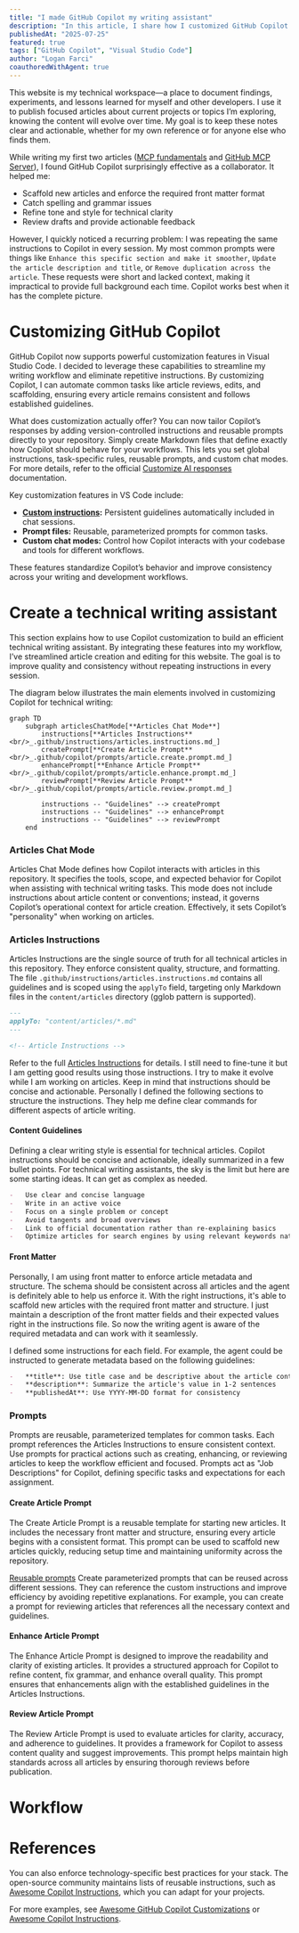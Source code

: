 ```yaml
---
title: "I made GitHub Copilot my writing assistant"
description: "In this article, I share how I customized GitHub Copilot to enhance my writing workflow for technical articles on my personal website."
publishedAt: "2025-07-25"
featured: true
tags: ["GitHub Copilot", "Visual Studio Code"]
author: "Logan Farci"
coauthoredWithAgent: true
---
```


This website is my technical workspace—a place to document findings, experiments, and lessons learned for myself and other developers. I use it to publish focused articles about current projects or topics I’m exploring, knowing the content will evolve over time. My goal is to keep these notes clear and actionable, whether for my own reference or for anyone else who finds them.

While writing my first two articles ([MCP fundamentals](https://www.loganfarci.com/articles/mcp) and [GitHub MCP Server](https://www.loganfarci.com/articles/github-mcp-server)), I found GitHub Copilot surprisingly effective as a collaborator. It helped me:

-   Scaffold new articles and enforce the required front matter format
-   Catch spelling and grammar issues
-   Refine tone and style for technical clarity
-   Review drafts and provide actionable feedback

However, I quickly noticed a recurring problem: I was repeating the same instructions to Copilot in every session. My most common prompts were things like `Enhance this specific section and make it smoother`, `Update the article description and title`, or `Remove duplication across the article`. These requests were short and lacked context, making it impractical to provide full background each time. Copilot works best when it has the complete picture.

# Customizing GitHub Copilot

GitHub Copilot now supports powerful customization features in Visual Studio Code. I decided to leverage these capabilities to streamline my writing workflow and eliminate repetitive instructions. By customizing Copilot, I can automate common tasks like article reviews, edits, and scaffolding, ensuring every article remains consistent and follows established guidelines.

What does customization actually offer? You can now tailor Copilot’s responses by adding version-controlled instructions and reusable prompts directly to your repository. Simply create Markdown files that define exactly how Copilot should behave for your workflows. This lets you set global instructions, task-specific rules, reusable prompts, and custom chat modes. For more details, refer to the official [Customize AI responses](https://code.visualstudio.com/docs/copilot/copilot-customization) documentation.

Key customization features in VS Code include:

-   **[Custom instructions](https://code.visualstudio.com/docs/copilot/copilot-customization#_custom-instructions):** Persistent guidelines automatically included in chat sessions.
-   **Prompt files:** Reusable, parameterized prompts for common tasks.
-   **Custom chat modes:** Control how Copilot interacts with your codebase and tools for different workflows.

These features standardize Copilot’s behavior and improve consistency across your writing and development workflows.

# Create a technical writing assistant

This section explains how to use Copilot customization to build an efficient technical writing assistant. By integrating these features into my workflow, I’ve streamlined article creation and editing for this website. The goal is to improve quality and consistency without repeating instructions in every session.

The diagram below illustrates the main elements involved in customizing Copilot for technical writing:

```mermaid
graph TD
    subgraph articlesChatMode[**Articles Chat Mode**]
        instructions[**Articles Instructions**<br/>_.github/instructions/articles.instructions.md_]
        createPrompt[**Create Article Prompt**<br/>_.github/copilot/prompts/article.create.prompt.md_]
        enhancePrompt[**Enhance Article Prompt**<br/>_.github/copilot/prompts/article.enhance.prompt.md_]
        reviewPrompt[**Review Article Prompt**<br/>_.github/copilot/prompts/article.review.prompt.md_]

        instructions -- "Guidelines" --> createPrompt
        instructions -- "Guidelines" --> enhancePrompt
        instructions -- "Guidelines" --> reviewPrompt
    end
```

### Articles Chat Mode

Articles Chat Mode defines how Copilot interacts with articles in this repository. It specifies the tools, scope, and expected behavior for Copilot when assisting with technical writing tasks. This mode does not include instructions about article content or conventions; instead, it governs Copilot’s operational context for article creation. Effectively, it sets Copilot’s "personality" when working on articles.

### Articles Instructions

Articles Instructions are the single source of truth for all technical articles in this repository. They enforce consistent quality, structure, and formatting. The file `.github/instructions/articles.instructions.md` contains all guidelines and is scoped using the `applyTo` field, targeting only Markdown files in the `content/articles` directory (gglob pattern is supported).

```markdown
---
applyTo: "content/articles/*.md"
---

<!-- Article Instructions -->
```

Refer to the full [Articles Instructions](https://github.com/lfarci/loganfarci.com/blob/main/.github/instructions/articles.instructions.md) for details. I still need to fine-tune it but I am getting good results using those instructions. I try to make it evolve while I am working on articles. Keep in mind that instructions should be concise and actionable. Personally I defined the following sections to structure the instructions. They help me define clear commands for different aspects of article writing.

#### Content Guidelines

Defining a clear writing style is essential for technical articles. Copilot instructions should be concise and actionable, ideally summarized in a few bullet points. For technical writing assistants, the sky is the limit but here are some starting ideas. It can get as complex as needed.

```markdown
-   Use clear and concise language
-   Write in an active voice
-   Focus on a single problem or concept
-   Avoid tangents and broad overviews
-   Link to official documentation rather than re-explaining basics
-   Optimize articles for search engines by using relevant keywords naturally
```

#### Front Matter

Personally, I am using front matter to enforce article metadata and structure. The schema should be consistent across all articles and the agent is definitely able to help us enforce it. With the right instructions, it's able to scaffold new articles with the required front matter and structure. I just maintain a description of the front matter fields and their expected values right in the instructions file. So now the writing agent is aware of the required metadata and can work with it seamlessly.

I defined some instructions for each field. For example, the agent could be instructed to generate metadata based on the following guidelines:

```markdown
-   **title**: Use title case and be descriptive about the article content
-   **description**: Summarize the article's value in 1-2 sentences
-   **publishedAt**: Use YYYY-MM-DD format for consistency
```

### Prompts

Prompts are reusable, parameterized templates for common tasks. Each prompt references the Articles Instructions to ensure consistent context. Use prompts for practical actions such as creating, enhancing, or reviewing articles to keep the workflow efficient and focused. Prompts act as "Job Descriptions" for Copilot, defining specific tasks and expectations for each assignment.

#### Create Article Prompt

The Create Article Prompt is a reusable template for starting new articles. It includes the necessary front matter and structure, ensuring every article begins with a consistent format. This prompt can be used to scaffold new articles quickly, reducing setup time and maintaining uniformity across the repository.

[Reusable prompts](https://code.visualstudio.com/docs/copilot/copilot-customization#_prompt-files-experimental) Create parameterized prompts that can be reused across different sessions. They can reference the custom instructions and improve efficiency by avoiding repetitive explanations. For example, you can create a prompt for reviewing articles that references all the necessary context and guidelines.

#### Enhance Article Prompt

The Enhance Article Prompt is designed to improve the readability and clarity of existing articles. It provides a structured approach for Copilot to refine content, fix grammar, and enhance overall quality. This prompt ensures that enhancements align with the established guidelines in the Articles Instructions.

#### Review Article Prompt

The Review Article Prompt is used to evaluate articles for clarity, accuracy, and adherence to guidelines. It provides a framework for Copilot to assess content quality and suggest improvements. This prompt helps maintain high standards across all articles by ensuring thorough reviews before publication.

# Workflow

# References

You can also enforce technology-specific best practices for your stack. The open-source community maintains lists of reusable instructions, such as [Awesome Copilot Instructions](https://github.com/Code-and-Sorts/awesome-copilot-instructions), which you can adapt for your projects.

For more examples, see [Awesome GitHub Copilot Customizations](https://github.com/github/awesome-copilot) or [Awesome Copilot Instructions](https://github.com/Code-and-Sorts/awesome-copilot-instructions).
